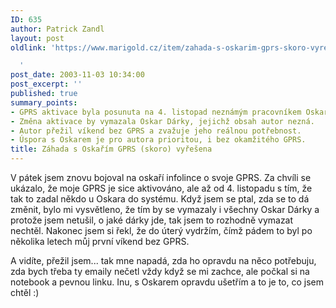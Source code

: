 ```yaml
---
ID: 635
author: Patrick Zandl
layout: post
oldlink: 'https://www.marigold.cz/item/zahada-s-oskarim-gprs-skoro-vyresena

  '
post_date: 2003-11-03 10:34:00
post_excerpt: ''
published: true
summary_points:
- GPRS aktivace byla posunuta na 4. listopad neznámým pracovníkem Oskara.
- Změna aktivace by vymazala Oskar Dárky, jejichž obsah autor nezná.
- Autor přežil víkend bez GPRS a zvažuje jeho reálnou potřebnost.
- Úspora s Oskarem je pro autora prioritou, i bez okamžitého GPRS.
title: Záhada s Oskařím GPRS (skoro) vyřešena
---
```


<p>
V pátek jsem znovu bojoval na oskaří infolince o svoje GPRS. Za chvíli se ukázalo, že moje GPRS je sice aktivováno, ale až od 4. listopadu s tím, že tak to zadal někdo u Oskara do systému. Když jsem se ptal, zda se to dá změnit, bylo mi vysvětleno, že tím by se vymazaly i všechny Oskar Dárky a protože jsem netušil, o jaké dárky jde, tak jsem to rozhodně vymazat nechtěl. Nakonec jsem si řekl, že do úterý vydržím, čímž pádem to byl po několika letech můj první víkend bez GPRS. </p>

<p>
A vidíte, přežil jsem... tak mne napadá, zda ho opravdu na něco potřebuju, zda bych třeba ty emaily nečetl vždy když se mi zachce, ale počkal si na notebook a pevnou linku. Inu, s Oskarem opravdu ušetřím a to je to, co jsem chtěl :)</p>